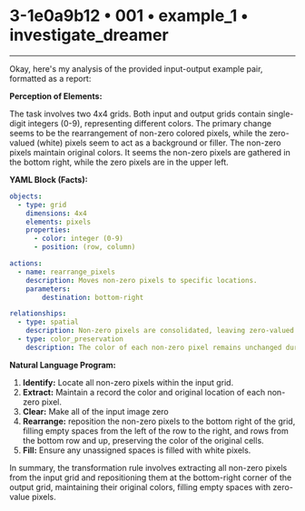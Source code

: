 # 3-1e0a9b12 • 001 • example_1 • investigate_dreamer

---
Okay, here's my analysis of the provided input-output example pair, formatted as a report:

**Perception of Elements:**

The task involves two 4x4 grids. Both input and output grids contain single-digit integers (0-9), representing different colors. The primary change seems to be the rearrangement of non-zero colored pixels, while the zero-valued (white) pixels seem to act as a background or filler. The non-zero pixels maintain original colors. It seems the non-zero pixels are gathered in the bottom right, while the zero pixels are in the upper left.

**YAML Block (Facts):**



```yaml
objects:
  - type: grid
    dimensions: 4x4
    elements: pixels
    properties:
      - color: integer (0-9)
      - position: (row, column)

actions:
  - name: rearrange_pixels
    description: Moves non-zero pixels to specific locations.
    parameters:
        destination: bottom-right

relationships:
  - type: spatial
    description: Non-zero pixels are consolidated, leaving zero-valued pixels elsewhere.
  - type: color_preservation
    description: The color of each non-zero pixel remains unchanged during the rearrangement.
```



**Natural Language Program:**

1.  **Identify:** Locate all non-zero pixels within the input grid.
2.  **Extract:** Maintain a record the color and original location of each non-zero pixel.
3. **Clear:** Make all of the input image zero
4.  **Rearrange:** reposition the non-zero pixels to the bottom right of the grid, filling empty spaces from the left of the row to the right, and rows from the bottom row and up, preserving the color of the original cells.
5. **Fill:** Ensure any unassigned spaces is filled with white pixels.

In summary, the transformation rule involves extracting all non-zero pixels from the input grid and repositioning them at the bottom-right corner of the output grid, maintaining their original colors, filling empty spaces with zero-value pixels.

